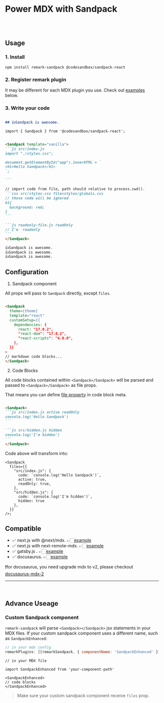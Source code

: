 
# Power MDX with Sandpack

<br/>
<br/>

## Usage

### 1. Install
```shell
npm install remark-sandpack @codesandbox/sandpack-react
```

### 2. Register remark plugin

It may be different for each MDX plugin you use. Check out [examples](#Compatible) below.

### 3. Write your code

````md

## 👍Sandpack is awesome.

import { Sandpack } from '@codesandbox/sandpack-react';


<Sandpack template="vanilla">
```js src/index.js
import "./styles.css";

document.getElementById("app").innerHTML = `
<h1>Hello Sandpack</h1>
`;

```

// import code from file, path should relative to process.cwd().
```css src/styles.css file=styles/globals.css
// those code will be ignored
h1{
  background: red;
}
```

```js readonly-file.js readOnly
// I'm  readonly
```
</Sandpack>

👍Sandpack is awesome.
👍Sandpack is awesome.
👍Sandpack is awesome.

````

## Configuration

1. Sandpack component

All props will pass to `Sandpack` directly, except `files`.

````md

<Sandpack
  theme={theme}
  template="react"
  customSetup={{
    dependencies: {
      react: "17.0.2",
      "react-dom": "17.0.2",
      "react-scripts": "4.0.0",
    },
  }}
>
// markdown code blocks...
</Sandpack>

````

2. Code Blocks

All code blocks contained within `<Sandpack>/Sandpack>` will be parsed and passed to `<Sandpack>/Sandpack>` as file props. 

That means you can define [file property](https://sandpack.codesandbox.io/docs/getting-started/custom-content#advanced-usage) in code block meta.

````md

<Sandpack>
```js src/index.js active readOnly
console.log('Hello Sandpack')
```

```js src/hidden.js hidden
console.log('I'm hidden')
```
</Sandpack>

````

Code above will transform into:

```tsx
<Sandpack
  files={{
    "src/index.js": {
      code: `console.log('Hello Sandpack')`,
      active: true,
      readOnly: true,
    },
    "src/hidden.js": { 
      code: `console.log('I'm hidden')`, 
      hidden: true 
    },
  }}
/>;

```


## Compatible  

- ✅ next.js with @next/mdx. 👉🏻[example](examples/next-mdx)
- ✅ next.js with next-remote-mdx. 👉🏻[example](examples/next-mdx-remote)
- ✅ gatsby.js . 👉🏻[example](examples/gatsby)
- ✅ docusaurus.  👉🏻[example](examples/docusaurus)

❗️for docusaurus, you need upgrade mdx to v2, please checkout [docusaurus-mdx-2](https://github.com/pomber/docusaurus-mdx-2)

---
<br/>

## Advance Useage

### Custom Sandpack component

`remark-sandpack` will parse `<Sandpack></Sandpack>` jsx statements in your MDX files. If your custom sandpack component uses a different name, such as `SandpackEnhanced`:

```js
// in your mdx config
remarkPlugins: [[remarkSandpack, { componentName: 'SandpackEnhanced' }]],
```

```mdx
// in your MDX file

import SandpackEnhanced from 'your-component-path'

<SandpackEnhanced>
// code blocks
</SandpackEnhanced>

```

> Make sure your custom sandpack component receive `files` prop.
